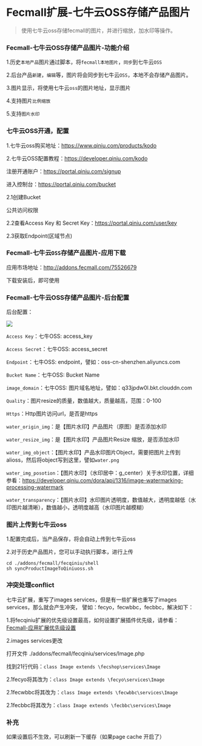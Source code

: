 Fecmall扩展-七牛云OSS存储产品图片
===================


> 使用七牛云oss存储fecmall的图片，并进行缩放，加水印等操作。



### Fecmall-七牛云OSS存储产品图片-功能介绍


1.历史`本地产品`图片通过脚本，将`fecmall本地图片`，`同步`到七牛云`OSS`

2.后台产品`新建`，`编辑`等，图片将会同步到七牛云`OSS`，本地不会存储产品图片。

3.图片显示，将使用七牛云`oss`的图片地址，显示图片

4.支持图片`比例缩放`

5.支持`图片水印`


### 七牛云OSS开通，配置



1.七牛云oss购买地址：https://www.qiniu.com/products/kodo

2.七牛云OSS配置教程：https://developer.qiniu.com/kodo


注册开通账户：https://portal.qiniu.com/signup

进入控制台：https://portal.qiniu.com/bucket



2.1创建Bucket

公共访问权限


2.2查看Access Key 和 Secret Key：https://portal.qiniu.com/user/key


2.3获取Endpoint(区域节点)


### Fecmall-七牛云`OSS`存储产品图片-应用下载

应用市场地址：http://addons.fecmall.com/75526679

下载安装后，即可使用


### Fecmall-七牛云OSS存储产品图片-后台配置

后台配置：


![](images/qiniuoss01.png)


`Access Key`：七牛OSS: access_key 

`Access Secret`：七牛OSS: access_secret 

`Endpoint`：七牛OSS: endpoint，譬如：oss-cn-shenzhen.aliyuncs.com 

`Bucket Name`：七牛OSS: Bucket Name 

`image_domain`：七牛OSS: 图片域名地址，譬如：q33jpdw0l.bkt.clouddn.com



`Quality`：图片resize的质量，数值越大，质量越高，范围：0-100 

`Https`：Http图片访问url，是否是https 

`water_origin_img`：是【图片水印】产品图片（原图）是否添加水印 

`water_resize_img`：是【图片水印】产品图片Resize 缩放，是否添加水印 

`water_img_object`：【图片水印】产品水印图片Object，需要把图片上传到alioss，然后将object写到这里，譬如`water.png` 

`water_img_posotion`：【图片水印】（水印居中：g_center）关于水印位置，详细参看：https://developer.qiniu.com/dora/api/1316/image-watermarking-processing-watermark

`water_transparency`：【图片水印】水印图片透明度，数值越大，透明度越低（水印图片越清晰），数值越小，透明度越高（水印图片越模糊）



### 图片上传到七牛云oss

1.配置完成后，当产品保存，将会自动上传到七牛云oss

2.对于历史产品图片，您可以手动执行脚本，进行上传

```
cd ./addons/fecmall/fecqiniu/shell
sh syncProductImageToQiniuoss.sh
```

### 冲突处理conflict

七牛云扩展，重写了images services，但是有一些扩展也重写了images services，那么就会产生冲突，
譬如：fecyo，fecwbbc，fecbbc，解决如下：

1.将fecqiniu扩展的优先级设置最高，如何设置扩展插件优先级，请参看：[Fecmall-应用扩展优先级设置](https://www.fecmall.com/doc/fecshop-guide/addons/cn-2.0/guide-fecmall-addons-score.html)

2.images services更改

打开文件 ./addons/fecmall/fecqiniu/services/Image.php

找到21行代码：`class Image extends \fecshop\services\Image`

2.1fecyo将其改为：`class Image extends \fecyo\services\Image`

2.1fecwbbc将其改为：`class Image extends \fecwbbc\services\Image`

2.1fecbbc将其改为：`class Image extends \fecbbc\services\Image`


### 补充


如果设置后不生效，可以刷新一下缓存（如果page cache 开启了）




































